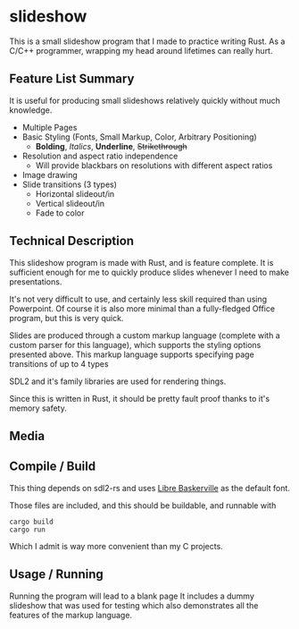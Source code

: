 # slideshow
This is a small slideshow program that I made to practice writing Rust.
As a C/C++ programmer, wrapping my head around lifetimes can really hurt.

## Feature List Summary
It is useful for producing small slideshows relatively quickly without much knowledge.

- Multiple Pages
- Basic Styling (Fonts, Small Markup, Color, Arbitrary Positioning)
   - **Bolding**, _Italics_, __Underline__, ~~Strikethrough~~
- Resolution and aspect ratio independence
   - Will provide blackbars on resolutions with different aspect ratios
- Image drawing
- Slide transitions (3 types)
   - Horizontal slideout/in
   - Vertical slideout/in
   - Fade to color

## Technical Description

This slideshow program is made with Rust, and is feature complete. It is sufficient enough for me
to quickly produce slides whenever I need to make presentations.

It's not very difficult to use, and certainly less skill required than using Powerpoint. Of course it is
also more minimal than a fully-fledged Office program, but this is very quick.

Slides are produced through a custom markup language (complete with a custom parser for this language), which
supports the styling options presented above. This markup language supports specifying page transitions of up
to 4 types

SDL2 and it's family libraries are used for rendering things.

Since this is written in Rust, it should be pretty fault proof thanks to it's memory safety.

## Media

## Compile / Build
This thing depends on sdl2-rs and uses [Libre Baskerville](https://fonts.google.com/specimen/Libre+Baskerville)
as the default font.

Those files are included, and this should be buildable, and runnable with

```
cargo build
cargo run
```

Which I admit is way more convenient than my C projects.

## Usage / Running

Running the program will lead to a blank page It includes a dummy
slideshow that was used for testing which also demonstrates all the
features of the markup language.
